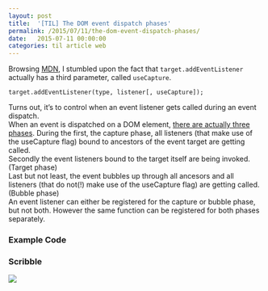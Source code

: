 ```yaml
---
layout: post
title:  '[TIL] The DOM event dispatch phases'
permalink: /2015/07/11/the-dom-event-dispatch-phases/
date:   2015-07-11 00:00:00
categories: til article web
---
```


Browsing [MDN](https://developer.mozilla.org/en/docs/Web/API/EventTarget.addEventListener), I stumbled upon the fact that `target.addEventListener` actually has a third parameter, called `useCapture`.  

<div class="highlight">

    target.addEventListener(type, listener[, useCapture]);

</div>

Turns out, it’s to control when an event listener gets called during an event dispatch.  
When an event is dispatched on a DOM element, [there are actually three phases](http://www.w3.org/TR/DOM-Level-3-Events/#event-flow). During the first, the capture phase, all listeners (that make use of the useCapture flag) bound to ancestors of the event target are getting called.  
Secondly the event listeners bound to the target itself are being invoked. (Target phase)  
Last but not least, the event bubbles up through all ancesors and all listeners (that do not(!) make use of the useCapture flag) are getting called. (Bubble phase)  
An event listener can either be registered for the capture or bubble phase, but not both. However the same function can be registered for both phases separately.
### Example Code
<script src="https://gist.github.com/robin-drexler/d4d167f1aa0bd94094e2.js" type="text/javascript">//</script>
### Scribble
![](https://image.jimcdn.com/app/cms/image/transf/dimension=990x10000:format=jpg/path/se42d1516dcb4082b/image/i018a7d79830f2f10/version/1436639476/image.jpg)
